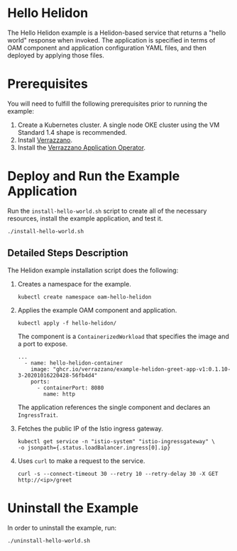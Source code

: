 # Hello Helidon

The Hello Helidon example is a Helidon-based service that returns a "hello world" response when invoked. The application is specified in terms of OAM component and application configuration YAML files, and then deployed by applying those files.

# Prerequisites

You will need to fulfill the following prerequisites prior to running the example:

1. Create a Kubernetes cluster. A single node OKE cluster using the VM Standard 1.4 shape is recommended.
1. Install [Verrazzano](https://github.com/verrazzano/verrazzano#install-verrazzano).
1. Install the [Verrazzano Application Operator](https://gitlab-odx.oracledx.com/verrazzano/verrazzano-application-operator/-/tree/master#installing-the-oam-runtine-and-the-verrazzano-application-operator).

# Deploy and Run the Example Application

Run the `install-hello-world.sh` script to create all of the necessary resources, install the example application, and test it.
```
./install-hello-world.sh
```

## Detailed Steps Description
The Helidon example installation script does the following:
1. Creates a namespace for the example.
    ```
    kubectl create namespace oam-hello-helidon
    ```
1. Applies the example OAM component and application.
    ```
    kubectl apply -f hello-helidon/
    ```
    The component is a `ContainerizedWorkload` that specifies the image and a port to expose.
    ```
    ...
      - name: hello-helidon-container
        image: "ghcr.io/verrazzano/example-helidon-greet-app-v1:0.1.10-3-20201016220428-56fb4d4"
        ports:
          - containerPort: 8080
            name: http
    ```
    The application references the single component and declares an `IngressTrait`.

1. Fetches the public IP of the Istio ingress gateway.
    ```
    kubectl get service -n "istio-system" "istio-ingressgateway" \
    -o jsonpath={.status.loadBalancer.ingress[0].ip}
    ```
1. Uses `curl` to make a request to the service.
    ```
    curl -s --connect-timeout 30 --retry 10 --retry-delay 30 -X GET http://<ip>/greet
    ```

# Uninstall the Example
In order to uninstall the example, run:
```
./uninstall-hello-world.sh
```
